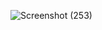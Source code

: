 ![Screenshot (253)](https://github.com/SudiptaHalder/Hackerrank/assets/66328577/be1f2f4c-40b6-416e-8fd4-84cfe842fbdf)
